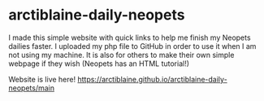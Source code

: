# arctiblaine-daily-neopets
I made this simple website with quick links to help me finish my Neopets dailies faster. I uploaded my php file to GitHub in order to use it when I am not using my machine. It is also for others to make their own simple webpage if they wish (Neopets has an HTML tutorial!)

Website is live here! https://arctiblaine.github.io/arctiblaine-daily-neopets/main
